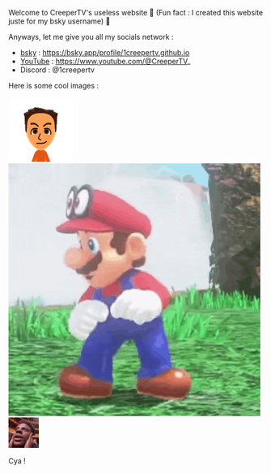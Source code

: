 Welcome to CreeperTV's useless website 🥳
(Fun fact : I created this website juste for my bsky username) 🤫

Anyways, let me give you all my socials network :
- [bsky](https://bsky.app/profile/1creepertv.github.io) : https://bsky.app/profile/1creepertv.github.io
- [YouTube](https://www.youtube.com/@CreeperTV_) : https://www.youtube.com/@CreeperTV_
- Discord : @1creepertv

Here is some cool images :

![CreeperTV](https://raw.githubusercontent.com/1CreeperTV/1creepertv.github.io/refs/heads/main/normal_faces.png)
![Mario Dance](https://raw.githubusercontent.com/1CreeperTV/1creepertv.github.io/refs/heads/main/mario-mario-dancing.gif)
![Speed](https://raw.githubusercontent.com/1CreeperTV/1creepertv.github.io/refs/heads/main/shocked-ishowspeed.gif)

Cya !
